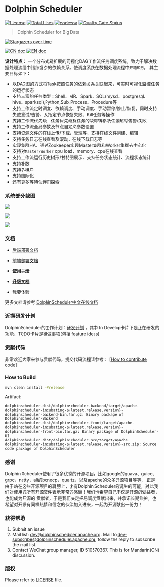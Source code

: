 Dolphin Scheduler
============
[![License](https://img.shields.io/badge/license-Apache%202-4EB1BA.svg)](https://www.apache.org/licenses/LICENSE-2.0.html)
[![Total Lines](https://tokei.rs/b1/github/apache/Incubator-DolphinScheduler?category=lines)](https://github.com/apache/Incubator-DolphinScheduler)
[![codecov](https://codecov.io/gh/apache/incubator-dolphinscheduler/branch/dev/graph/badge.svg)](https://codecov.io/gh/apache/incubator-dolphinscheduler/branch/dev)
[![Quality Gate Status](https://sonarcloud.io/api/project_badges/measure?project=apache-dolphinscheduler&metric=alert_status)](https://sonarcloud.io/dashboard?id=apache-dolphinscheduler)

> Dolphin Scheduler for Big Data



[![Stargazers over time](https://starchart.cc/apache/incubator-dolphinscheduler.svg)](https://starchart.cc/apache/incubator-dolphinscheduler)

[![CN doc](https://img.shields.io/badge/文档-中文版-blue.svg)](README_zh_CN.md)
[![EN doc](https://img.shields.io/badge/document-English-blue.svg)](README.md)


**设计特点：** 一个分布式易扩展的可视化DAG工作流任务调度系统。致力于解决数据处理流程中错综复杂的依赖关系，使调度系统在数据处理流程中`开箱即用`。
其主要目标如下：
 - 以DAG图的方式将Task按照任务的依赖关系关联起来，可实时可视化监控任务的运行状态
 - 支持丰富的任务类型：Shell、MR、Spark、SQL(mysql、postgresql、hive、sparksql),Python,Sub_Process、Procedure等
 - 支持工作流定时调度、依赖调度、手动调度、手动暂停/停止/恢复，同时支持失败重试/告警、从指定节点恢复失败、Kill任务等操作
 - 支持工作流优先级、任务优先级及任务的故障转移及任务超时告警/失败
 - 支持工作流全局参数及节点自定义参数设置
 - 支持资源文件的在线上传/下载，管理等，支持在线文件创建、编辑
 - 支持任务日志在线查看及滚动、在线下载日志等
 - 实现集群HA，通过Zookeeper实现Master集群和Worker集群去中心化
 - 支持对`Master/Worker` cpu load，memory，cpu在线查看
 - 支持工作流运行历史树形/甘特图展示、支持任务状态统计、流程状态统计
 - 支持补数
 - 支持多租户
 - 支持国际化
 - 还有更多等待伙伴们探索


### 系统部分截图

![](http://geek.analysys.cn/static/upload/221/2019-03-29/0a9dea80-fb02-4fa5-a812-633b67035ffc.jpeg)

![](http://geek.analysys.cn/static/upload/221/2019-04-01/83686def-a54f-4169-8cae-77b1f8300cc1.png)

![](http://geek.analysys.cn/static/upload/221/2019-03-29/83c937c7-1793-4d7a-aa28-b98460329fe0.jpeg)

### 文档

- <a href="https://dolphinscheduler.apache.org/zh-cn/docs/user_doc/backend-deployment.html" target="_blank">后端部署文档</a>

- <a href="https://dolphinscheduler.apache.org/zh-cn/docs/user_doc/frontend-deployment.html" target="_blank">前端部署文档</a>

- [**使用手册**](https://dolphinscheduler.apache.org/zh-cn/docs/user_doc/system-manual.html?_blank "系统使用手册")

- [**升级文档**](https://dolphinscheduler.apache.org/zh-cn/docs/release/upgrade.html?_blank "升级文档")

- <a href="http://106.75.43.194:8888" target="_blank">我要体验</a>

更多文档请参考 <a href="https://dolphinscheduler.apache.org/zh-cn/docs/user_doc/quick-start.html" target="_blank">DolphinScheduler中文在线文档</a>


### 近期研发计划

DolphinScheduler的工作计划：<a href="https://github.com/apache/incubator-dolphinscheduler/projects/1" target="_blank">研发计划</a> ，其中 In Develop卡片下是正在研发的功能，TODO卡片是待做事项(包括 feature ideas)

### 贡献代码

非常欢迎大家来参与贡献代码，提交代码流程请参考：
[[How to contribute code](https://github.com/apache/incubator-dolphinscheduler/issues/310)]

### How to Build

```bash
mvn clean install -Prelease
```

Artifact:

```
dolphinscheduler-dist/dolphinscheduler-backend/target/apache-dolphinscheduler-incubating-${latest.release.version}-dolphinscheduler-backend-bin.tar.gz: Binary package of DolphinScheduler-Backend
dolphinscheduler-dist/dolphinscheduler-front/target/apache-dolphinscheduler-incubating-${latest.release.version}-dolphinscheduler-front-bin.tar.gz: Binary package of DolphinScheduler-UI
dolphinscheduler-dist/dolphinscheduler-src/target/apache-dolphinscheduler-incubating-${latest.release.version}-src.zip: Source code package of DolphinScheduler
```

### 感谢

Dolphin Scheduler使用了很多优秀的开源项目，比如google的guava、guice、grpc，netty，ali的bonecp，quartz，以及apache的众多开源项目等等，
正是由于站在这些开源项目的肩膀上，才有Dolphin Scheduler的诞生的可能。对此我们对使用的所有开源软件表示非常的感谢！我们也希望自己不仅是开源的受益者，也能成为开源的
贡献者，于是我们决定把易调度贡献出来，并承诺长期维护。也希望对开源有同样热情和信念的伙伴加入进来，一起为开源献出一份力！


### 获得帮助
1. Submit an issue
1. Mail list: dev@dolphinscheduler.apache.org. Mail to dev-subscribe@dolphinscheduler.apache.org, follow the reply to subscribe the mail list.
1. Contact WeChat group manager, ID 510570367. This is for Mandarin(CN) discussion.

### 版权
Please refer to [LICENSE](https://github.com/apache/incubator-dolphinscheduler/blob/dev/LICENSE) file.








